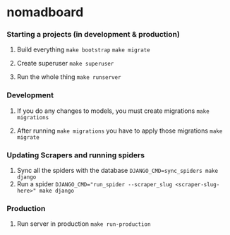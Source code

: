 # nomadboard

### Starting a projects (in development & production)
1. Build everything
`make bootstrap`
`make migrate`

2. Create superuser
`make superuser`

3. Run the whole thing
`make runserver`

### Development
1. If you do any changes to models, you must create migrations
`make migrations`

2. After running `make migrations` you have to apply those migrations
`make migrate`

### Updating Scrapers and running spiders
1. Sync all the spiders with the database
`DJANGO_CMD=sync_spiders make django`
2. Run a spider
`DJANGO_CMD="run_spider --scraper_slug <scraper-slug-here>" make django`

### Production
1. Run server in production
`make run-production`

